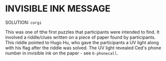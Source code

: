 # INVISIBLE INK MESSAGE

SOLUTION: `corgi`

This was one of tthe first puzzles that participants were intended to find. It involved a riddle/clues written on a piece of paper found by participants. This riddle pointed to Hugo Hu, who gave the participants a UV light along with his flag after the riddle was solved. The UV light revealed Ced's phone number in invisible ink on the paper - see `6-phonecall`.
